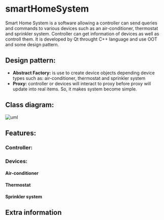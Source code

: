 # smartHomeSystem

Smart Home System is a software allowing a controller can send queries and commands to various devices such as an air-conditioner, thermostat and sprinkler system.
Controller can get information of devices as well as controll them. It is developed by Qt throught C++ language and use OOT and some design pattern.

## Design pattern:

* **Abstract Factory:** is use to create device objects depending device types such as: air-conditioner, thermostat and sprinkler system
* **Proxy:** controller or devices will interact to proxy before proxy will update into real items. So, it makes system become simple.

## Class diagram:

![uml](https://res.cloudinary.com/ngochieua2/image/upload/v1621433338/github/UML_diagram-1_ojqvgn.png)

## Features:

### Controller:

### Devices:

#### Air-conditioner

#### Thermostat

#### Sprinkler system

## Extra information
